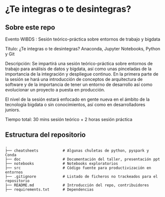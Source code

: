# ¿Te integras o te desintegras? 

## Sobre este repo

Evento WIBDS : Sesión teórico-práctica sobre entornos de trabajo y bigdata

Título: ¿Te integras o te desintegras? Anaconda, Jupyter Notebooks, Python y Git

Descripción:  Se impartirá una sesión teórico-práctica sobre entornos de trabajo para análisis de datos y bigdata,
 así como unas pinceladas de la importancia de la integración y despliegue continuo.
 En la primera parte de la sesión se hará una introducción de conceptos de arquitectura de software y de la 
 importancia de tener un entorno de desarrollo así como evolucionar un proyecto a puesta en producción.
 
 El nivel de la sesión estará enfocado en gente nueva en el ámbito de la tecnología bigdata o sin conocimientos, 
 así como en desarrolladores juniors. 
 
Tiempo total: 30 mins sesión teórico +  2 horas sesión práctica

## Estructura del repositorio

```{bash}
.
├── cheatsheets           # Algunas chuletas de python, pyspark y Conda
├── doc                   # Documentación del taller, presentación ppt
├── notebooks             # Notebooks exploratorios
├── src                   # Código fuente para productivización en entornos
├── .gitignore            # Listado de ficheros no trackeados para el repositorio
├── README.md             # Introducción del repo, contribuidores  
├── requirements.txt      # Dependencias
```
